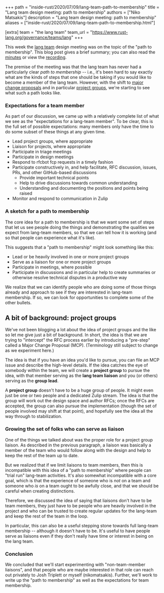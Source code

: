 +++
path = "inside-rust/2020/07/09/lang-team-path-to-membership"
title = "Lang team design meeting: path to membership"
authors = ["Niko Matsakis"]
description = "Lang team design meeting: path to membership"
aliases = ["inside-rust/2020/07/09/lang-team-path-to-membership.html"]

[extra]
team = "the lang team"
team_url = "https://www.rust-lang.org/governance/teams/lang"
+++

This week the [lang team] design meeting was on the topic of the "path to
membership". This blog post gives a brief summary; you can also read
the [minutes] or view the [recording].

[minutes]: https://github.com/rust-lang/lang-team/blob/master/design-meeting-minutes/2020-07-08-lang-team-path-to-membership.md
[lang team]: https://www.rust-lang.org/governance/teams/lang
[recording]: https://youtu.be/SeH-hZgDG1Y

The premise of the meeting was that the lang team has never had a
particularly clear *path to membership* -- i.e., it's been hard to say
exactly what are the kinds of steps that one should be taking if you
would like to become a member of the lang team. However, with the
shift to [major change proposals] and in particular [project groups],
we're starting to see what such a path looks like. 

[major change proposals]: https://github.com/rust-lang/rfcs/pull/2936/
[project groups]: https://github.com/rust-lang/rfcs/pull/2856

### Expectations for a team member

As part of our discussion, we came up with a relatively complete list of
what we see as the "expectations for a lang-team member". To be clear,
this is the full set of possible expectations: many members only have the
time to do some subset of these things at any given time.

- Lead project groups, where appropriate
- Liaison for projects, where appropriate
- Participate in triage meetings
- Participate in design meetings
- Respond to rfcbot fcp requests in a timely fashion
- Participate constructively in, and help facilitate, RFC discussion, issues, PRs, and other GitHub-based discussions
    - Provide important technical points
    - Help to drive discussions towards common understanding
    - Understanding and documenting the positions and points being raised
- Monitor and respond to communication in Zulip

### A sketch for a path to membership

The core idea for a path to membership is that we want some set of
steps that let us see people doing the things and demonstrating the
qualities we expect from lang-team members, so that we can tell how it
is working (and so that people can experience what it's like).

This suggests that a "path to membership" might look something like this:

* Lead or be heavily involved in one or more project groups
* Serve as a liaison for one or more project groups
* Participate in meetings, where possible
* Participate in discussions and in particular help to create summaries or otherwise resolve technical disputes in a productive way

We realize that we can identify people who are doing some of those
things already and approach to see if they are interested in lang-team
membership.  If so, we can look for opportunities to complete some of
the other bullets.

## A bit of background: project groups

We've not been blogging a lot about the idea of project groups and the
like so let me give just a bit of background. In short, the idea is
that we are trying to "intercept" the RFC process earlier by
introducing a "pre-step" called a Major Change Proposal
(MCP). (Terminology still subject to change as we experiment here.)

The idea is that if you have an idea you'd like to pursue, you can
file an MCP issue and describe the high-level details. If the idea
catches the eye of somebody within the team, we will create a
**project group** to pursue the idea, with that member serving as the
**lang team liaison** and you (or others) serving as the **group
lead**.

A **project group** doesn't have to be a huge group of people. It
might even just be one or two people and a dedicated Zulip stream.
The idea is that the group will work out the design space and author
RFCs; once the RFCs are accepted, the group can also pursue the
implementation (though the set of people involved may shift at that
point), and hopefully see the idea all the way through to
stabilization.

### Growing the set of folks who can serve as liaison

One of the things we talked about was the proper role for a project
group liaison. As described in the previous paragraph, a liaison was
basically a member of the team who would follow along with the design
and help to keep the rest of the team up to date. 

But we realized that if we limit liaisons to team members, then this
is incompatible with this idea of a "path to membership" where people
can "trial run" lang-team activities.  It's also somewhat incompatible
with a core goal, which is that the experience of someone who is *not*
on a team and someone who *is* on a team ought to be awfully close,
and that we should be careful when creating distinctions.

Therefore, we discussed the idea of saying that liaisons don't have to
be team members, they just have to be people who are heavily involved
in the project and who can be trusted to create regular updates for
the lang-team and keep the rest of the team in the loop. 

In particular, this can also be a useful stepping stone towards full
lang-team membership -- although it doesn't have to be. It's useful to
have people serve as liaisons even if they don't really have time or
interest in being on the lang team.

### Conclusion

We concluded that we'll start experimenting with "non-team-member
liaisons", and that people who are maybe interested in that role can
reach out privately to Josh Triplett or myself
(nikomatsakis). Further, we'll work to write up the "path to
membership" as well as the expectations for team membership.
